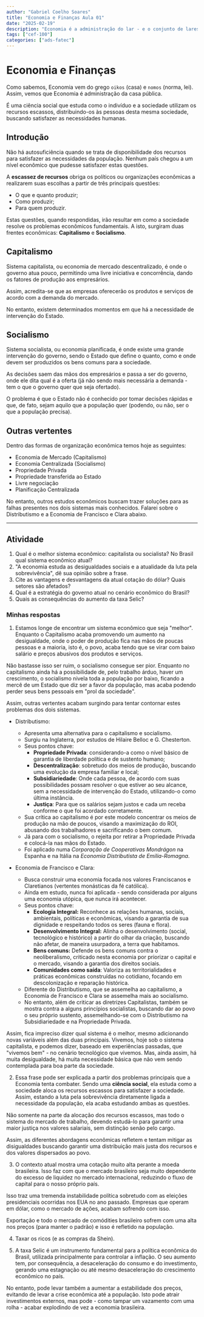 ```yaml
---
author: "Gabriel Coelho Soares"
title: "Economia e Finanças Aula 01"
date: "2025-02-19"
description: "Economia é a administração do lar - e o conjunto de lares é o que denominamos de sociedade"
tags: ["cef-100"]
categories: ["ads-fatec"]
---
```

# Economia e Finanças

Como sabemos, Economia vem do grego `oikos` (casa) e `nomos` (norma, lei).
Assim, vemos que Economia é administração da casa pública.

É uma ciência social que estuda como o indivíduo e a sociedade
utilizam os recursos escassos, distribuindo-os às pessoas desta
mesma sociedade, buscando satisfazer as necessidades humanas.

## Introdução

Não há autosuficiência quando se trata de disponibilidade dos recursos
para satisfazer as necessidades da população. Nenhum país chegou a um
nível econômico que pudesse satisfazer estas questões.

A **escassez de recursos** obriga os políticos ou organizações econômicas
a realizarem suas escolhas a partir de três principais questões:

- O que e quanto produzir;
- Como produzir;
- Para quem produzir.

Estas questões, quando respondidas, irão resultar em como a sociedade
resolve os problemas econômicos fundamentais. A isto, surgiram duas
frentes econômicas: **Capitalismo** e **Socialismo**.

## Capitalismo

Sistema capitalista, ou economia de mercado descentralizado, é onde o
governo atua pouco, permitindo uma livre iniciativa e concorrência,
dando os fatores de produção aos empresários.

Assim, acredita-se que as empresas oferecerão os produtos e serviços
de acordo com a demanda do mercado.

No entanto, existem determinados momentos em que há a necessidade de
intervenção do Estado.

## Socialismo

Sistema socialista, ou economia planificada, é onde existe uma grande
intervenção do governo, sendo o Estado que define o quanto, como e onde
devem ser produzidos os bens comuns para a sociedade.

As decisões saem das mãos dos empresários e passa a ser do governo, onde
ele dita qual é a oferta (já não sendo mais necessária a demanda - tem o
que o governo quer que seja ofertado).

O problema é que o Estado não é conhecido por tomar decisões rápidas e que,
de fato, sejam aquilo que a população quer (podendo, ou não, ser o que a
população precisa).

## Outras vertentes

Dentro das formas de organização econômica temos hoje as seguintes:

- Economia de Mercado (Capitalismo)
- Economia Centralizada (Socialismo)
- Propriedade Privada
- Propriedade transferida ao Estado
- Livre negociação
- Planificação Centralizada

No entanto, outros estudos econômicos buscam trazer soluções para
as falhas presentes nos dois sistemas mais conhecidos. Falarei sobre
o Distributismo e a Economia de Francisco e Clara abaixo.

----------

## Atividade

1. Qual é o melhor sistema econômico: capitalista ou socialista?
No Brasil qual sistema econômico atual?
2. "A economia estuda as desigualdades sociais e a atualidade
da luta pela sobrevivência", dê sua opinião sobre a frase.
3. Cite as vantagens e desvantagens da atual cotação do dólar?
Quais setores são afetados?
4. Qual é a estratégia do governo atual no cenário econômico
do Brasil?
5. Quais as consequências do aumento da taxa Selic?

### Minhas respostas

1. Estamos longe de encontrar um sistema econômico que seja "melhor".
Enquanto o Capitalismo acaba promovendo um aumento na desigualdade,
onde o poder de produção fica nas mãos de poucas pessoas e a maioria,
isto é, o povo, acaba tendo que se virar com baixo salário e preços
abusivos dos produtos e serviços.

Não bastasse isso ser ruim, o socialismo consegue ser pior. Enquanto
no capitalismo ainda há a possibilidade de, pelo trabalho árduo, haver
um crescimento, o socialismo nivela toda a população por baixo,
ficando a mercê de um Estado que diz ser a favor da população, mas
acaba podendo perder seus bens pessoais em "prol da sociedade".

Assim, outras vertentes acabam surgindo para tentar contornar estes
problemas dos dois sistemas.

- Distributismo:
  - Apresenta uma alternativa para o capitalismo e socialismo.
  - Surgiu na Inglaterra, por estudos de Hilaire Belloc e G. Chesterton.
  - Seus pontos chave:
    - **Propriedade Privada**: considerando-a como o nível básico de garantia
    de liberdade política e de sustento humano;
    - **Descentralização**: sobretudo dos meios de produção, buscando uma
    evolução da empresa familiar e local;
    - **Subsidiariedade**: Onde cada pessoa, de acordo com suas possibilidades
    possam resolver o que estiver ao seu alcance, sem a necessidade de
    intervenção do Estado, utilizando-o como última instância.
    - **Justiça**: Para que os salários sejam justos e cada um receba
    conforme o que foi acordado corretamente.
  - Sua crítica ao capitalismo é por este modelo concentrar os meios de
  produção na mão de poucos, visando a maximização do ROI, abusando dos
  trabalhadores e sacrificando o bem comum.
  - Já para com o socialismo, o rejeita por retirar a Propriedade Privada
  e colocá-la nas mãos do Estado.
  - Foi aplicado numa *Corporação de Cooperativas Mondrágon* na Espanha e
  na Itália na *Economia Distributista de Emilia-Romagna*.

- Economia de Francisco e Clara:
  - Busca construir uma economia focada nos valores Franciscanos e
  Claretianos (vertentes monásticas da fé católica).
  - Ainda em estudo, nunca foi aplicada - sendo considerada por alguns
  uma economia utópica, que nunca irá acontecer.
  - Seus pontos chave:
    - **Ecologia Integral:** Reconhece as relações humanas, sociais,
    ambientais, políticas e econômicas, visando a garantia de sua
    dignidade e respeitando todos os seres (fauna e flora).
    - **Desenvolvimento Integral:** Alinha o desenvolvimento (social,
    tecnológico e histórico) a partir do olhar da criação, buscando
    não afetar, de maneira usurpadora, a terra que habitamos.
    - **Bens comuns:** Defende os bens comuns contra o neoliberalismo,
    criticado nesta economia por priorizar o capital e o mercado,
    visando a garantia dos direitos sociais.
    - **Comunidades como saída**: Valoriza as territorialidades e
    práticas econômicas construídas no cotidiano, focando em
    descolonização e reparação histórica.
  - Diferente do Distributismo, que se assemelha ao capitalismo, a
  Economia de Francisco e Clara se assemelha mais ao socialismo.
  - No entanto, além de criticar as diretrizes Capitalistas, também
  se mostra contra a alguns princípios socialistas, buscando dar
  ao povo o seu próprio sustento, assemelhando-se com o Distributismo
  na Subsidiariedade e na Propriedade Privada.

Assim, fica impreciso dizer qual sistema é o melhor, mesmo adicionando
novas variáveis além das duas principais. Vivemos, hoje sob o sistema
capitalista, e podemos dizer, baseado em experiências passadas, que
"vivemos bem" - no cenário tecnológico que vivemos. Mas, ainda assim,
há muita desigualdade, há muita necessidade básica que não vem sendo
contemplada para boa parte da sociedade.

2. Essa frase pode ser explicada a partir dos problemas principais que
a Economia tenta combater. Sendo uma **ciência social**, ela estuda
como a sociedade aloca os recursos escassos para satisfazer a sociedade.
Assim, estando a luta pela sobrevivência diretamente ligada a
necessidade da população, ela acaba estudando ambas as questões.

Não somente na parte da alocação dos recursos escassos, mas todo o
sistema do mercado de trabalho, devendo estudá-lo para garantir uma
maior justiça nos valores salariais, sem distinção senão pelo cargo.

Assim, as diferentes abordagens econômicas refletem e tentam mitigar as
disigualdades buscando garantir uma distribuição mais justa dos recursos
e dos valores dispersados ao povo.

3. O contexto atual mostra uma cotação muito alta perante a moeda
brasileira. Isso faz com que o mercado brasileiro seja muito dependente
do excesso de liquidez no mercado internacional, reduzindo o fluxo de
capital para o nosso próprio país.

Isso traz uma tremenda instabilidade política sobretudo com as eleições
presidenciais ocorridas nos EUA no ano passado. Empresas que operam em
dólar, como o mercado de ações, acabam sofrendo com isso.

Exportação e todo o mercado de comódities brasileiro sofrem com uma alta
nos preços (para manter o padrão) e isso é refletido na população.

4. Taxar os ricos (e as compras da Shein).

5. A taxa Selic é um instrumento fundamental para a política econômica do
Brasil, utilizada principalmente para controlar a inflação. O seu aumento
tem, por consequência, a desaceleração do consumo e do investimento, gerando
uma estagnação ou até mesmo desaceleração do crescimento econômico no país.

No entanto, pode levar também a aumentar a estabilidade dos preços, evitando
de levar a crise econômica até a população. Isto pode atrair investimentos
externos, mas pode - como tampar um vazamento com uma rolha - acabar explodindo
de vez a economia brasileira.
